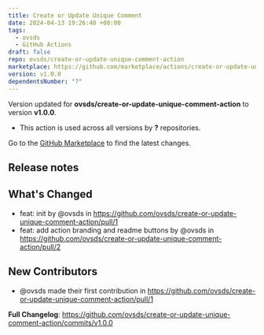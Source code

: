 ```yaml
---
title: Create or Update Unique Comment
date: 2024-04-13 19:26:40 +00:00
tags:
  - ovsds
  - GitHub Actions
draft: false
repo: ovsds/create-or-update-unique-comment-action
marketplace: https://github.com/marketplace/actions/create-or-update-unique-comment
version: v1.0.0
dependentsNumber: "?"
---
```



Version updated for **ovsds/create-or-update-unique-comment-action** to version **v1.0.0**.
- This action is used across all versions by **?** repositories.

Go to the [GitHub Marketplace](https://github.com/marketplace/actions/create-or-update-unique-comment) to find the latest changes.

## Release notes

## What's Changed
* feat: init by @ovsds in https://github.com/ovsds/create-or-update-unique-comment-action/pull/1
* feat: add action branding and readme buttons by @ovsds in https://github.com/ovsds/create-or-update-unique-comment-action/pull/2

## New Contributors
* @ovsds made their first contribution in https://github.com/ovsds/create-or-update-unique-comment-action/pull/1

**Full Changelog**: https://github.com/ovsds/create-or-update-unique-comment-action/commits/v1.0.0
